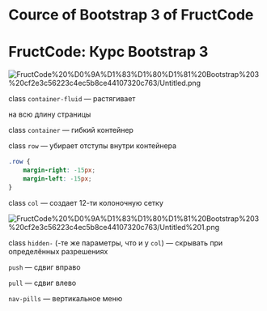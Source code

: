 # Cource of Bootstrap 3 of FructCode
 
# FructCode: Курс Bootstrap 3

![FructCode%20%D0%9A%D1%83%D1%80%D1%81%20Bootstrap%203%20cf2e3c56223c4ec5b8ce44107320c763/Untitled.png](<img src="screenshots/Untitled.png">)

class `container-fluid` — растягивает <div> на всю длину страницы

class `container` — гибкий контейнер

class `row` — убирает отступы внутри контейнера

```css
.row {
    margin-right: -15px;
    margin-left: -15px;
}
```

class `col` — создает 12-ти колоночную сетку

![FructCode%20%D0%9A%D1%83%D1%80%D1%81%20Bootstrap%203%20cf2e3c56223c4ec5b8ce44107320c763/Untitled%201.png](FructCode%20%D0%9A%D1%83%D1%80%D1%81%20Bootstrap%203%20cf2e3c56223c4ec5b8ce44107320c763/Untitled%201.png)

class `hidden-` (-те же параметры, что и у `col`) — скрывать при определённых разрешениях

`push` — сдвиг вправо

`pull` — сдвиг влево

`nav-pills` — вертикальное меню
